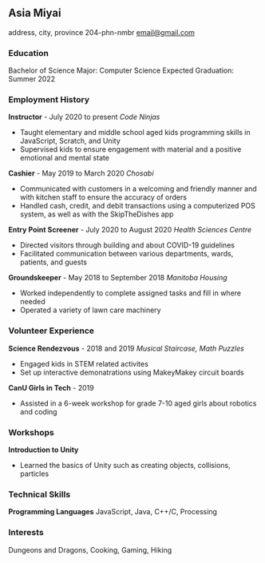 ## Asia Miyai

address, city, province
204-phn-nmbr
email@gmail.com

### Education
Bachelor of Science
Major: Computer Science
Expected Graduation: Summer 2022

### Employment History
**Instructor** - July 2020 to present
*Code Ninjas*
* Taught elementary and middle school aged kids programming skills in JavaScript, Scratch, and Unity
* Supervised kids to ensure engagement with material and a positive emotional and mental state

**Cashier** - May 2019 to March 2020
*Chosabi*
* Communicated with customers in a welcoming and friendly manner and with kitchen staff to ensure the accuracy of orders
* Handled cash, credit, and debit transactions using a computerized POS system, as well as with the SkipTheDishes app

**Entry Point Screener** - July 2020 to August 2020
*Health Sciences Centre*
* Directed visitors through building and about COVID-19 guidelines
* Facilitated communication between various departments, wards, patients, and guests

**Groundskeeper** - May 2018 to September 2018
*Manitoba Housing*
* Worked independently to complete assigned tasks and fill in where needed
* Operated a variety of lawn care machinery

### Volunteer Experience
**Science Rendezvous** - 2018 and 2019
*Musical Staircase, Math Puzzles*
* Engaged kids in STEM related activites
* Set up interactive demonatrations using MakeyMakey circuit boards

**CanU Girls in Tech** - 2019
* Assisted in a 6-week workshop for grade 7-10 aged girls about robotics and coding

### Workshops
**Introduction to Unity**
* Learned the basics of Unity such as creating objects, collisions, particles 

### Technical Skills
**Programming Languages**
JavaScript, Java, C++/C, Processing

### Interests
Dungeons and Dragons, Cooking, Gaming, Hiking